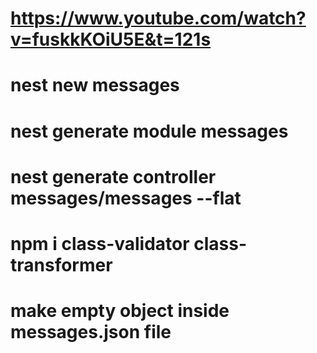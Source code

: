 # https://www.youtube.com/watch?v=fuskkKOiU5E&t=121s

# nest new messages

# nest generate module messages

# nest generate controller messages/messages --flat

# npm i class-validator class-transformer

# make empty object inside messages.json file
